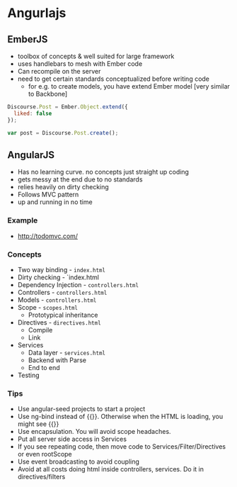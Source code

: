 # Angurlajs

## EmberJS

* toolbox of concepts & well suited for large framework
* uses handlebars to mesh with Ember code
* Can recompile on the server
* need to get certain standards conceptualized before writing code
  * for e.g. to create models, you have extend Ember model [very similar to Backbone]

```javascript
Discourse.Post = Ember.Object.extend({
  liked: false
});

var post = Discourse.Post.create();
```


## AngularJS
* Has no learning curve. no concepts just straight up coding
* gets messy at the end due to no standards
* relies heavily on dirty checking
* Follows MVC pattern
* up and running in no time


### Example
* http://todomvc.com/


### Concepts

* Two way binding - `index.html`
* Dirty checking - `index.html
* Dependency Injection - `controllers.html`
* Controllers - `controllers.html`
* Models - `controllers.html`
* Scope - `scopes.html`
  * Prototypical inheritance 
* Directives - `directives.html`
  * Compile
  * Link
* Services
  * Data layer - `services.html`
  * Backend with Parse
  * End to end
* Testing


### Tips

* Use angular-seed projects to start a project
* Use ng-bind instead of {{}}. Otherwise when the HTML is loading, you might see {{}}
* Use encapsulation. You will avoid scope headaches.
* Put all server side access in Services
* If you see repeating code, then move code to Services/Filter/Directives or even rootScope
* Use event broadcasting to avoid coupling
* Avoid at all costs doing html inside controllers, services. Do it in directives/filters 